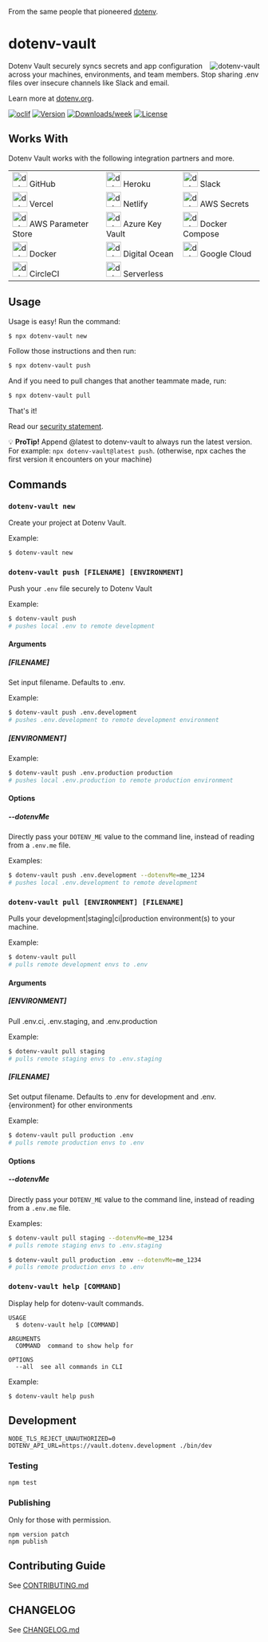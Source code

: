 From the same people that pioneered [dotenv](https://github.com/motdotla/dotenv).

# dotenv-vault

<img src="https://raw.githubusercontent.com/dotenv-org/dotenv-vault/master/dotenv-vault.png" alt="dotenv-vault" align="right" />

Dotenv Vault securely syncs secrets and app configuration across your machines, environments, and team members. Stop sharing .env files over insecure channels like Slack and email.

Learn more at [dotenv.org](https://dotenv.org).

[![oclif](https://img.shields.io/badge/cli-oclif-brightgreen.svg)](https://oclif.io)
[![Version](https://img.shields.io/npm/v/dotenv-vault.svg)](https://npmjs.org/package/dotenv-vault)
[![Downloads/week](https://img.shields.io/npm/dw/dotenv-vault.svg)](https://npmjs.org/package/dotenv-vault)
[![License](https://img.shields.io/npm/l/dotenv-vault.svg)](https://github.com/dotenv-org/dotenv-vault/blob/master/package.json)

## Works With

Dotenv Vault works with the following integration partners and more.

<table>
  <tr>
    <td valign="middle">
      <span><img src="https://raw.githubusercontent.com/dotenv-org/dotenv-vault/master/partners/github.png" alt="dotenv-vault + github", width="30" /></span> <span>GitHub</span>
    </td>
    <td valign="middle">
      <span><img src="https://raw.githubusercontent.com/dotenv-org/dotenv-vault/master/partners/heroku.png" alt="dotenv-vault + Heroku", width="30" /></span> <span>Heroku</span>
    </td>
    <td valign="middle">
      <span><img src="https://raw.githubusercontent.com/dotenv-org/dotenv-vault/master/partners/slack.png" alt="dotenv-vault + Slack", width="30" /></span> <span>Slack</span>
    </td>
  </tr>
  <tr>
    <td valign="middle">
      <span><img src="https://raw.githubusercontent.com/dotenv-org/dotenv-vault/master/partners/vercel.png" alt="dotenv-vault + Vercel", width="30" /></span> <span>Vercel</span>
    </td>
    <td valign="middle">
      <span><img src="https://raw.githubusercontent.com/dotenv-org/dotenv-vault/master/partners/netlify.png" alt="dotenv-vault + Netlify", width="30" /></span> <span>Netlify</span>
    </td>
    <td valign="middle">
      <span><img src="https://raw.githubusercontent.com/dotenv-org/dotenv-vault/master/partners/aws.png" alt="dotenv-vault + AWS Secrets", width="30" /></span> <span>AWS Secrets</span>
    </td>
  </tr>
  <tr>
    <td valign="middle">
      <span><img src="https://raw.githubusercontent.com/dotenv-org/dotenv-vault/master/partners/aws.png" alt="dotenv-vault + AWS Parameter Store", width="30" /></span> <span>AWS Parameter Store</span>
    </td>
    <td valign="middle">
      <span><img src="https://raw.githubusercontent.com/dotenv-org/dotenv-vault/master/partners/microsoft.png" alt="dotenv-vault + Azure Key Vault", width="30" /></span> <span>Azure Key Vault</span>
    </td>
    <td valign="middle">
      <span><img src="https://raw.githubusercontent.com/dotenv-org/dotenv-vault/master/partners/docker.png" alt="dotenv-vault + Docker Compose", width="30" /></span> <span>Docker Compose</span>
    </td>
  </tr>
  <tr>
    <td valign="middle">
      <span><img src="https://raw.githubusercontent.com/dotenv-org/dotenv-vault/master/partners/docker.png" alt="dotenv-vault + Docker", width="30" /></span> <span>Docker</span>
    </td>
    <td valign="middle">
      <span><img src="https://raw.githubusercontent.com/dotenv-org/dotenv-vault/master/partners/digitalocean.png" alt="dotenv-vault + Digital Ocean", width="30" /></span> <span>Digital Ocean</span>
    </td>
    <td valign="middle">
      <span><img src="https://raw.githubusercontent.com/dotenv-org/dotenv-vault/master/partners/google.png" alt="dotenv-vault + Google Cloud", width="30" /></span> <span>Google Cloud</span>
    </td>
  </tr>
  <tr>
    <td valign="middle">
      <span><img src="https://raw.githubusercontent.com/dotenv-org/dotenv-vault/master/partners/circleci.png" alt="dotenv-vault + CircleCI", width="30" /></span> <span>CircleCI</span>
    </td>
    <td valign="middle">
      <span><img src="https://raw.githubusercontent.com/dotenv-org/dotenv-vault/master/partners/serverless.png" alt="dotenv-vault + Serverless", width="30" /></span> <span>Serverless</span>
    </td>
    <td valign="middle">
    </td>
  </tr>
</table>

## Usage

Usage is easy! Run the command:

```bash
$ npx dotenv-vault new
```

Follow those instructions and then run:

```bash
$ npx dotenv-vault push
```

And if you need to pull changes that another teammate made, run:

```bash
$ npx dotenv-vault pull
```

That's it!

Read our [security statement](https://www.dotenv.org/security).

💡 **ProTip!** Append @latest to dotenv-vault to always run the latest version. For example: `npx dotenv-vault@latest push`. (otherwise, npx caches the first version it encounters on your machine)

## Commands

### `dotenv-vault new`

Create your project at Dotenv Vault.

Example:

```bash
$ dotenv-vault new
```

### `dotenv-vault push [FILENAME] [ENVIRONMENT]`

Push your `.env` file securely to Dotenv Vault

Example:

```bash
$ dotenv-vault push
# pushes local .env to remote development
```

#### Arguments

##### [FILENAME]

Set input filename. Defaults to .env.

Example:

```bash
$ dotenv-vault push .env.development
# pushes .env.development to remote development environment
```

##### [ENVIRONMENT]

Example:

```bash
$ dotenv-vault push .env.production production
# pushes local .env.production to remote production environment
```

#### Options

##### --dotenvMe

Directly pass your `DOTENV_ME` value to the command line, instead of reading from a `.env.me` file.

Examples:

```bash
$ dotenv-vault push .env.development --dotenvMe=me_1234
# pushes local .env.development to remote development
```

### `dotenv-vault pull [ENVIRONMENT] [FILENAME]`

Pulls your development|staging|ci|production environment(s) to your machine.

Example:

```bash
$ dotenv-vault pull
# pulls remote development envs to .env
```

#### Arguments

##### [ENVIRONMENT]

Pull .env.ci, .env.staging, and .env.production

Example:

```bash
$ dotenv-vault pull staging
# pulls remote staging envs to .env.staging
```

##### [FILENAME]

Set output filename. Defaults to .env for development and .env.{environment} for other environments

Example:

```bash
$ dotenv-vault pull production .env
# pulls remote production envs to .env
```

#### Options

##### --dotenvMe

Directly pass your `DOTENV_ME` value to the command line, instead of reading from a `.env.me` file.

Examples:

```bash
$ dotenv-vault pull staging --dotenvMe=me_1234
# pulls remote staging envs to .env.staging

$ dotenv-vault pull production .env --dotenvMe=me_1234
# pulls remote production envs to .env
```

### `dotenv-vault help [COMMAND]`

Display help for dotenv-vault commands.

```
USAGE
  $ dotenv-vault help [COMMAND]

ARGUMENTS
  COMMAND  command to show help for

OPTIONS
  --all  see all commands in CLI
```

Example:

```
$ dotenv-vault help push
```



## Development

```
NODE_TLS_REJECT_UNAUTHORIZED=0 DOTENV_API_URL=https://vault.dotenv.development ./bin/dev
```

### Testing

```
npm test
```

### Publishing

Only for those with permission.

```
npm version patch
npm publish
```

## Contributing Guide

See [CONTRIBUTING.md](CONTRIBUTING.md)

## CHANGELOG

See [CHANGELOG.md](CHANGELOG.md)
